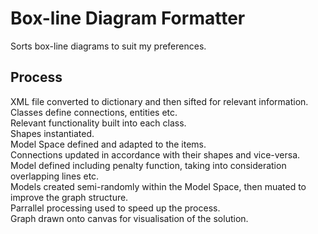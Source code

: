 # Box-line Diagram Formatter
Sorts box-line diagrams to suit my preferences.

## Process
XML file converted to dictionary and then sifted for relevant information.<br />
Classes define connections, entities etc.<br />
Relevant functionality built into each class.<br />
Shapes instantiated.<br />
Model Space defined and adapted to the items.<br />
Connections updated in accordance with their shapes and vice-versa.<br />
Model defined including penalty function, taking into consideration overlapping lines etc.<br />
Models created semi-randomly within the Model Space, then muated to improve the graph structure.<br />
Parrallel processing used to speed up the process.<br />
Graph drawn onto canvas for visualisation of the solution.<br />
